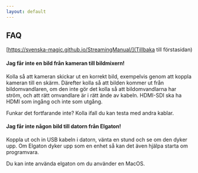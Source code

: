 ```yaml
---
layout: default
---
```


## FAQ
[https://svenska-magic.github.io/StreamingManual/](Tillbaka till förstasidan)

#### Jag får inte en bild från kameran till bildmixern!
Kolla så att kameran skickar ut en korrekt bild, exempelvis genom att koppla kameran till en skärm. Därefter kolla så att bilden kommer ut från bildomvandlaren, om den inte gör det kolla så att bildomvandlarna har ström, och att rätt omvandlare är i rätt ände av kabeln. HDMI-SDI ska ha HDMI som ingång och inte som utgång.

Funkar det fortfarande inte? Kolla ifall du kan testa med andra kablar.

#### Jag får inte någon bild till datorn från Elgaton!
Koppla ut och in USB kabeln i datorn, vänta en stund och se om den dyker upp. Om Elgaton dyker upp som en enhet så kan det även hjälpa starta om programvara.

Du kan inte använda elgaton om du använder en MacOS.
